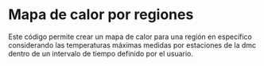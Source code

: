 # Mapa de calor por regiones

Este código permite crear un mapa de calor para una región en específico considerando las temperaturas máximas medidas por estaciones de la dmc dentro de un intervalo de tiempo definido por el usuario.
